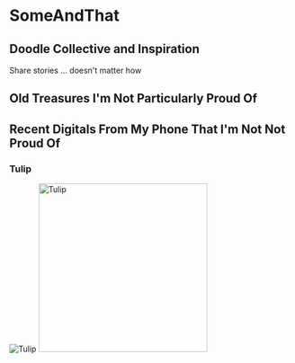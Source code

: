 # SomeAndThat
## Doodle Collective and Inspiration
Share stories ... doesn't matter how
## Old Treasures I'm Not Particularly Proud Of




## Recent Digitals From My Phone That I'm Not Not Proud Of
### Tulip
![Tulip](https://drive.google.com/uc?export=view&id=1bviGpX9arNrayXfhDmGOoV17OdjgFyCk)
<a href="https://drive.google.com/uc?export=view&id=1bviGpX9arNrayXfhDmGOoV17OdjgFyCk"><img src="https://drive.google.com/uc?export=view&id=1bviGpX9arNrayXfhDmGOoV17OdjgFyCk" style="width: 300px; max-width: 100%; height: auto" title="Tulip" />
